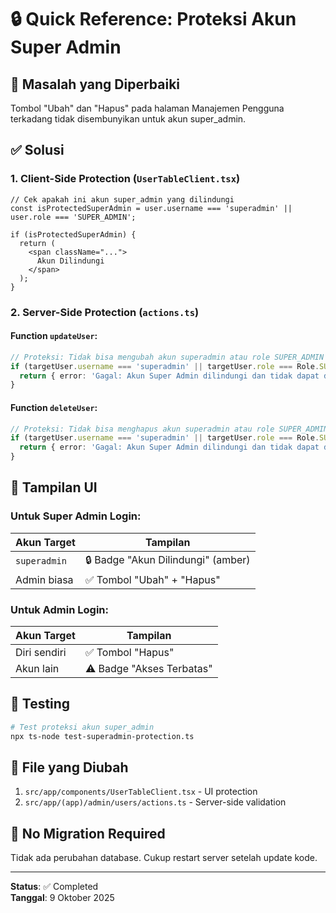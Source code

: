 # 🔒 Quick Reference: Proteksi Akun Super Admin

## 🎯 Masalah yang Diperbaiki

Tombol "Ubah" dan "Hapus" pada halaman Manajemen Pengguna terkadang tidak disembunyikan untuk akun super_admin.

## ✅ Solusi

### 1. Client-Side Protection (`UserTableClient.tsx`)

```tsx
// Cek apakah ini akun super_admin yang dilindungi
const isProtectedSuperAdmin = user.username === 'superadmin' || user.role === 'SUPER_ADMIN';

if (isProtectedSuperAdmin) {
  return (
    <span className="...">
      Akun Dilindungi
    </span>
  );
}
```

### 2. Server-Side Protection (`actions.ts`)

#### Function `updateUser`:
```typescript
// Proteksi: Tidak bisa mengubah akun superadmin atau role SUPER_ADMIN
if (targetUser.username === 'superadmin' || targetUser.role === Role.SUPER_ADMIN) {
  return { error: 'Gagal: Akun Super Admin dilindungi dan tidak dapat diubah.' };
}
```

#### Function `deleteUser`:
```typescript
// Proteksi: Tidak bisa menghapus akun superadmin atau role SUPER_ADMIN
if (targetUser.username === 'superadmin' || targetUser.role === Role.SUPER_ADMIN) {
  return { error: 'Gagal: Akun Super Admin dilindungi dan tidak dapat dihapus.' };
}
```

## 🎨 Tampilan UI

### Untuk Super Admin Login:

| Akun Target | Tampilan |
|------------|----------|
| `superadmin` | 🔒 Badge "Akun Dilindungi" (amber) |
| Admin biasa | ✅ Tombol "Ubah" + "Hapus" |

### Untuk Admin Login:

| Akun Target | Tampilan |
|------------|----------|
| Diri sendiri | ✅ Tombol "Hapus" |
| Akun lain | ⚠️ Badge "Akses Terbatas" |

## 🧪 Testing

```bash
# Test proteksi akun super_admin
npx ts-node test-superadmin-protection.ts
```

## 📁 File yang Diubah

1. `src/app/components/UserTableClient.tsx` - UI protection
2. `src/app/(app)/admin/users/actions.ts` - Server-side validation

## 🔄 No Migration Required

Tidak ada perubahan database. Cukup restart server setelah update kode.

---

**Status**: ✅ Completed  
**Tanggal**: 9 Oktober 2025
